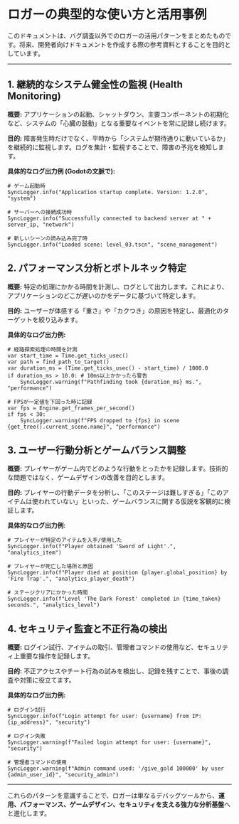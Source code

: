 # ロガーの典型的な使い方と活用事例

このドキュメントは、バグ調査以外でのロガーの活用パターンをまとめたものです。将来、開発者向けドキュメントを作成する際の参考資料とすることを目的としています。

---

## 1. 継続的なシステム健全性の監視 (Health Monitoring)

**概要:**
アプリケーションの起動、シャットダウン、主要コンポーネントの初期化など、システムの「心臓の鼓動」となる重要なイベントを常に記録し続けます。

**目的:**
障害発生時だけでなく、平時から「システムが期待通りに動いているか」を継続的に監視します。ログを集計・監視することで、障害の予兆を検知します。

**具体的なログ出力例 (Godotの文脈で):**
```gdscript
# ゲーム起動時
SyncLogger.info("Application startup complete. Version: 1.2.0", "system")

# サーバーへの接続成功時
SyncLogger.info("Successfully connected to backend server at " + server_ip, "network")

# 新しいシーンの読み込み完了時
SyncLogger.info("Loaded scene: level_03.tscn", "scene_management")
```

## 2. パフォーマンス分析とボトルネック特定

**概要:**
特定の処理にかかる時間を計測し、ログとして出力します。これにより、アプリケーションのどこが遅いのかをデータに基づいて特定します。

**目的:**
ユーザーが体感する「重さ」や「カクつき」の原因を特定し、最適化のターゲットを絞り込みます。

**具体的なログ出力例:**
```gdscript
# 経路探索処理の時間を計測
var start_time = Time.get_ticks_usec()
var path = find_path_to_target()
var duration_ms = (Time.get_ticks_usec() - start_time) / 1000.0
if duration_ms > 10.0: # 10ms以上かかったら警告
    SyncLogger.warning(f"Pathfinding took {duration_ms} ms.", "performance")

# FPSが一定値を下回った時に記録
var fps = Engine.get_frames_per_second()
if fps < 30:
    SyncLogger.warning(f"FPS dropped to {fps} in scene {get_tree().current_scene.name}", "performance")
```

## 3. ユーザー行動分析とゲームバランス調整

**概要:**
プレイヤーがゲーム内でどのような行動をとったかを記録します。技術的な問題ではなく、ゲームデザインの改善を目的とします。

**目的:**
プレイヤーの行動データを分析し、「このステージは難しすぎる」「このアイテムは使われていない」といった、ゲームバランスに関する仮説を客観的に検証します。

**具体的なログ出力例:**
```gdscript
# プレイヤーが特定のアイテムを入手/使用した
SyncLogger.info(f"Player obtained 'Sword of Light'.", "analytics_item")

# プレイヤーが死亡した場所と原因
SyncLogger.info(f"Player died at position {player.global_position} by 'Fire Trap'.", "analytics_player_death")

# ステージクリアにかかった時間
SyncLogger.info(f"Level 'The Dark Forest' completed in {time_taken} seconds.", "analytics_level")
```

## 4. セキュリティ監査と不正行為の検出

**概要:**
ログイン試行、アイテムの取引、管理者コマンドの使用など、セキュリティ上重要な操作を記録します。

**目的:**
不正アクセスやチート行為の試みを検出し、記録を残すことで、事後の調査や対策に役立てます。

**具体的なログ出力例:**
```gdscript
# ログイン試行
SyncLogger.info(f"Login attempt for user: {username} from IP: {ip_address}", "security")

# ログイン失敗
SyncLogger.warning(f"Failed login attempt for user: {username}", "security")

# 管理者コマンドの使用
SyncLogger.warning(f"Admin command used: '/give_gold 100000' by user {admin_user_id}", "security_admin")
```

---

これらのパターンを意識することで、ロガーは単なるデバッグツールから、**運用、パフォーマンス、ゲームデザイン、セキュリティを支える強力な分析基盤**へと進化します。
